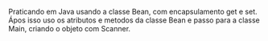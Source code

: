 Praticando em Java usando a classe Bean, com encapsulamento get e set. Ápos isso uso os atributos e metodos da classe Bean e passo para a classe Main, criando o objeto com Scanner.
